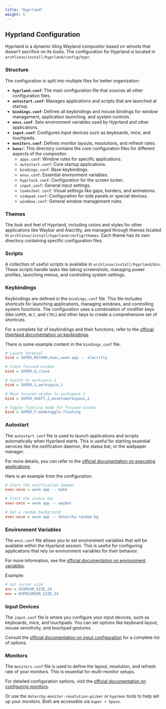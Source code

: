 ```yaml
---
title: "Hyprland"
weight: 6
---
```


## Hyprland Configuration

Hyprland is a dynamic tiling Wayland compositor based on wlroots that doesn't sacrifice on its looks. The configuration for Hyprland is located in `archlinux/install/hyprland/config/hypr`.

### Structure

The configuration is split into multiple files for better organization:

- **`hyprland.conf`**: The main configuration file that sources all other configuration files.
- **`autostart.conf`**: Manages applications and scripts that are launched at startup.
- **`bindings.conf`**: Defines all keybindings and mouse bindings for window management, application launching, and system controls.
- **`envs.conf`**: Sets environment variables used by Hyprland and other applications.
- **`input.conf`**: Configures input devices such as keyboards, mice, and touchpads.
- **`monitors.conf`**: Defines monitor layouts, resolutions, and refresh rates.
- **`base/`**: This directory contains the core configuration files for different aspects of the compositor:
  - `apps.conf`: Window rules for specific applications.
  - `autostart.conf`: Core startup applications.
  - `bindings.conf`: Base keybindings.
  - `envs.conf`: Essential environment variables.
  - `hyprlock.conf`: Configuration for the screen locker.
  - `input.conf`: General input settings.
  - `looknfeel.conf`: Visual settings like gaps, borders, and animations.
  - `sidepad.conf`: Configuration for side panels or special devices.
  - `windows.conf`: General window management rules.

### Themes

The look and feel of Hyprland, including colors and styles for other applications like Waybar and Alacritty, are managed through themes located in `archlinux/install/hyprland/config/themes`. Each theme has its own directory containing specific configuration files.

### Scripts

A collection of useful scripts is available in `archlinux/install/hyprland/bin`. These scripts handle tasks like taking screenshots, managing power profiles, launching menus, and controlling system settings.

### Keybindings

Keybindings are defined in the `bindings.conf` file. This file includes shortcuts for launching applications, managing windows, and controlling system functions. The configuration uses a combination of modifier keys (like `SUPER`, `ALT`, and `CTRL`) and other keys to create a comprehensive set of shortcuts.

For a complete list of keybindings and their functions, refer to the [official Hyprland documentation on keybindings](https://wiki.hyprland.org/Configuring/Keybindings/).

There is some example content in the `bindings.conf` file:

```ini
# Launch terminal
bind = SUPER,RETURN,exec,uwsm app -- alacritty

# Close focused window
bind = SUPER,Q,close

# Switch to workspace 1
bind = SUPER,1,workspace,1

# Move focused window to workspace 2
bind = SUPER,SHIFT,2,movetoworkspace,2

# Toggle floating mode for focused window
bind = SUPER,F,modetoggle,floating
```

### Autostart

The `autostart.conf` file is used to launch applications and scripts automatically when Hyprland starts. This is useful for starting essential services like the notification daemon, the status bar, or the wallpaper manager.

For more details, you can refer to the [official documentation on executing applications](https://wiki.hyprland.org/Configuring/Executing/).

Here is an example from the configuration:

```ini
# Start the notification daemon
exec-once = uwsm app -- mako

# Start the status bar
exec-once = uwsm app -- waybar

# Set a random background
exec-once = uwsm app -- dotarchy-random-bg
```

### Environment Variables

The `envs.conf` file allows you to set environment variables that will be available within the Hyprland session. This is useful for configuring applications that rely on environment variables for their behavior.

For more information, see the [official documentation on environment variables](https://wiki.hyprland.org/Configuring/Variables/#environment-variables).

Example:

```ini
# Set cursor size
env = XCURSOR_SIZE,24
env = HYPRCURSOR_SIZE,24
```

### Input Devices

The `input.conf` file is where you configure your input devices, such as keyboards, mice, and touchpads. You can set options like keyboard layout, mouse sensitivity, and touchpad gestures.

Consult the [official documentation on input configuration](https://wiki.hyprland.org/Configuring/Variables/#input) for a complete list of options.

### Monitors

The `monitors.conf` file is used to define the layout, resolution, and refresh rate of your monitors. This is essential for multi-monitor setups.

For detailed configuration options, visit the [official documentation on configuring monitors](https://wiki.hyprland.org/Configuring/Monitors/).

Or use the `dotarchy-monitor-resolution-picker` or `hyprmon` tools to help set up your monitors. Both are accessible via `Super + Space`.